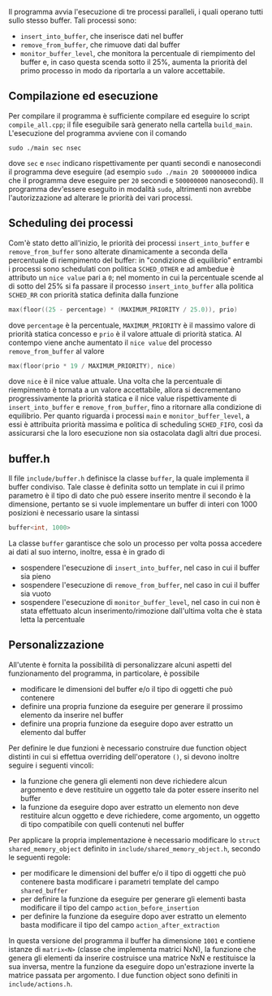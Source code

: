 Il programma avvia l'esecuzione di tre processi paralleli, i quali operano tutti sullo stesso buffer. Tali processi sono:
- `insert_into_buffer`, che inserisce dati nel buffer
- `remove_from_buffer`, che rimuove dati dal buffer
- `monitor_buffer_level`, che monitora la percentuale di riempimento del buffer e, in caso questa scenda sotto il 25%, aumenta la priorità del primo processo in modo da riportarla a un valore accettabile.

## Compilazione ed esecuzione

Per compilare il programma è sufficiente compilare ed eseguire lo script `compile_all.cpp`; il file eseguibile sarà generato nella cartella `build_main`. 
L'esecuzione del programma avviene con il comando 
```shell
sudo ./main sec nsec
```
dove `sec` e `nsec` indicano rispettivamente per quanti secondi e nanosecondi il programma deve eseguire (ad esempio `sudo ./main 20 500000000` indica che il programma deve eseguire per `20` secondi e `500000000` nanosecondi). Il programma dev'essere eseguito in modalità `sudo`, altrimenti non avrebbe l'autorizzazione ad alterare le priorità dei vari processi.

## Scheduling dei processi

Com'è stato detto all'inizio, le priorità dei processi `insert_into_buffer` e `remove_from_buffer` sono alterate dinamicamente a seconda della percentuale di riempimento del buffer: in "condizione di equilibrio" entrambi i processi sono schedulati con politica `SCHED_OTHER` e ad ambedue è attributo un `nice value` pari a `0`; nel momento in cui la percentuale scende al di sotto del 25% si fa passare il processo `insert_into_buffer` alla politica `SCHED_RR` con priorità statica definita dalla funzione
```c
max(floor((25 - percentage) * (MAXIMUM_PRIORITY / 25.0)), prio)
```
dove `percentage` è la percentuale, `MAXIMUM_PRIORITY` è il massimo valore di priorità statica concesso e `prio` è il valore attuale di priorità statica. Al contempo viene anche aumentato il `nice value` del processo `remove_from_buffer` al valore 
```c
max(floor(prio * 19 / MAXIMUM_PRIORITY), nice)
```
dove `nice` è il nice value attuale.
Una volta che la percentuale di riempimento è tornata a un valore accettabile, allora si decrementano progressivamente la priorità statica e il nice value rispettivamente di `insert_into_buffer` e `remove_from_buffer`, fino a ritornare alla condizione di equilibrio.
Per quanto riguarda i processi `main` e `monitor_buffer_level`, a essi è attribuita priorità massima e politica di scheduling `SCHED_FIFO`, così da assicurarsi che la loro esecuzione non sia ostacolata dagli altri due procesi.

## buffer.h

Il file `include/buffer.h` definisce la classe `buffer`, la quale implementa il buffer condiviso. Tale classe è definita sotto un template in cui il primo parametro è il tipo di dato che può essere inserito mentre il secondo è la dimensione, pertanto se si vuole implementare un buffer di interi con 1000 posizioni è necessario usare la sintassi 
```c
buffer<int, 1000>
```
La classe `buffer` garantisce che solo un processo per volta possa accedere ai dati al suo interno, inoltre, essa è in grado di
- sospendere l'esecuzione di `insert_into_buffer`, nel caso in cui il buffer sia pieno
- sospendere l'esecuzione di `remove_from_buffer`, nel caso in cui il buffer sia vuoto
- sospendere l'esecuzione di `monitor_buffer_level`, nel caso in cui non è stata effettuato alcun inserimento/rimozione dall'ultima volta che è stata letta la percentuale

## Personalizzazione

All'utente è fornita la possibilità di personalizzare alcuni aspetti del funzionamento del programma, in particolare, è possibile
- modificare le dimensioni del buffer e/o il tipo di oggetti che può contenere
- definire una propria funzione da eseguire per generare il prossimo elemento da inserire nel buffer
- definire una propria funzione da eseguire dopo aver estratto un elemento dal buffer

Per definire le due funzioni è necessario construire due function object distinti in cui si effettua overriding dell'operatore `()`, si devono inoltre seguire i seguenti vincoli:
- la funzione che genera gli elementi non deve richiedere alcun argomento e deve restituire un oggetto tale da poter essere inserito nel buffer
- la funzione da eseguire dopo aver estratto un elemento non deve restituire alcun oggetto e deve richiedere, come argomento, un oggetto di tipo compatibile con quelli contenuti nel buffer

Per applicare la propria implementazione è necessario modificare lo `struct shared_memory_object` definito in `include/shared_memory_object.h`, secondo le seguenti regole:
- per modificare le dimensioni del buffer e/o il tipo di oggetti che può contenere basta modificare i parametri template del campo `shared_buffer`
- per definire la funzione da eseguire per generare gli elementi basta modificare il tipo del campo `action_before_insertion`
- per definire la funzione da eseguire dopo aver estratto un elemento basta modificare il tipo del campo `action_after_extraction`
  
In questa versione del programma il buffer ha dimensione `1001` e contiene istanze di `matrix<N>` (classe che implementa matrici NxN), la funzione che genera gli elementi da inserire costruisce una matrice NxN e restituisce la sua inversa, mentre la funzione da eseguire dopo un'estrazione inverte la matrice passata per argomento. I due function object sono definiti in `include/actions.h`.
